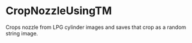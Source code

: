 # CropNozzleUsingTM
Crops nozzle from LPG cylinder images and saves that crop as a random string image.
